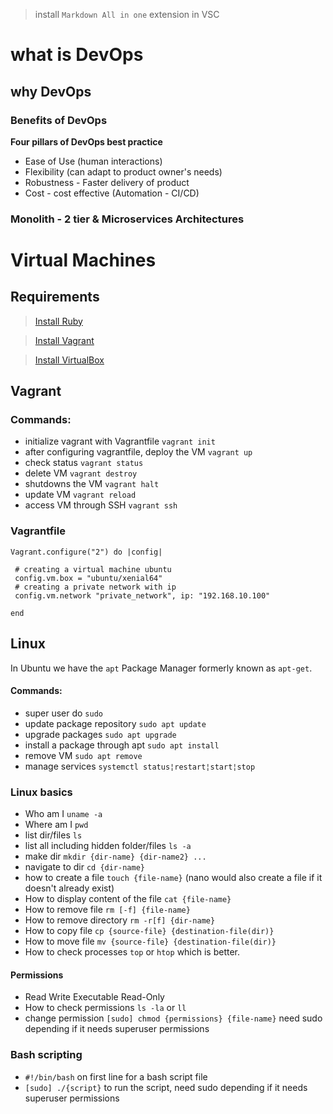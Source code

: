 > install `Markdown All in one` extension in VSC
# what is DevOps
## why DevOps
### Benefits of DevOps

**Four pillars of DevOps best practice**
- Ease of Use (human interactions)
- Flexibility (can adapt to product owner's needs)
- Robustness - Faster delivery of product
- Cost - cost effective (Automation - CI/CD)

### Monolith - 2 tier & Microservices Architectures


# Virtual Machines
## **Requirements**
> [Install Ruby](https://github.com/oneclick/rubyinstaller2/releases/download/RubyInstaller-2.6.6-1/rubyinstaller-devkit-2.6.6-1-x64.exe)

> [Install Vagrant](https://www.vagrantup.com/)

> [Install VirtualBox](https://www.virtualbox.org/wiki/Downloads)

## **Vagrant**
### Commands:
- initialize vagrant with Vagrantfile `vagrant init`
- after configuring vagrantfile, deploy the VM `vagrant up`
- check status `vagrant status`
- delete VM `vagrant destroy`
- shutdowns the VM `vagrant halt`
- update VM `vagrant reload`
- access VM through SSH `vagrant ssh`

### Vagrantfile
```
Vagrant.configure("2") do |config|

 # creating a virtual machine ubuntu 
 config.vm.box = "ubuntu/xenial64"
 # creating a private network with ip
 config.vm.network "private_network", ip: "192.168.10.100"

end
```

## **Linux**
In Ubuntu we have the `apt` Package Manager formerly known as `apt-get`.
#### Commands:
- super user do `sudo`
- update package repository `sudo apt update`
- upgrade packages `sudo apt upgrade`
- install a package through apt `sudo apt install`
- remove VM `sudo apt remove`
- manage services `systemctl status¦restart¦start¦stop`

### Linux basics
- Who am I `uname -a`
- Where am I `pwd`
- list dir/files `ls`
- list all including hidden folder/files `ls -a`
- make dir `mkdir {dir-name} {dir-name2} ...`
- navigate to dir `cd {dir-name}`
- how to create a file `touch {file-name}` (nano would also create a file if it doesn't already exist)
- How to display content of the file `cat {file-name}`
- How to remove file `rm [-f] {file-name}`
- How to remove directory `rm -r[f] {dir-name}`
- How to copy file `cp {source-file} {destination-file(dir)}`
- How to move file `mv {source-file} {destination-file(dir)}`
- How to check processes `top` or `htop` which is better.
  
#### Permissions
- Read Write Executable Read-Only
- How to check permissions `ls -la` or `ll`
- change permission `[sudo] chmod {permissions} {file-name}` need sudo depending if it needs superuser permissions
  
### Bash scripting
- `#!/bin/bash` on first line for a bash script file
- `[sudo] ./{script}` to run the script, need sudo depending if it needs superuser permissions